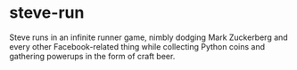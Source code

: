 # steve-run
Steve runs in an infinite runner game, nimbly dodging Mark Zuckerberg and every other Facebook-related thing while collecting Python coins and gathering powerups in the form of craft beer.
